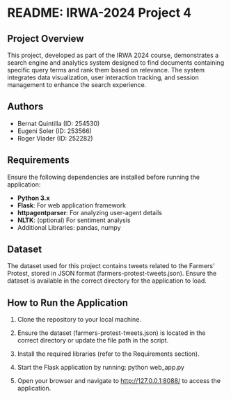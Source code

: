 # README: IRWA-2024 Project 4

## Project Overview

This project, developed as part of the IRWA 2024 course, demonstrates a search engine and analytics system designed to find documents containing specific query terms and rank them based on relevance. The system integrates data visualization, user interaction tracking, and session management to enhance the search experience.

## Authors

- Bernat Quintilla (ID: 254530)  
- Eugeni Soler (ID: 253566)  
- Roger Viader (ID: 252282)  

## Requirements

Ensure the following dependencies are installed before running the application:

- **Python 3.x**
- **Flask**: For web application framework
- **httpagentparser**: For analyzing user-agent details
- **NLTK**: (optional) For sentiment analysis
- Additional Libraries: pandas, numpy

## Dataset

The dataset used for this project contains tweets related to the Farmers' Protest, stored in JSON format (farmers-protest-tweets.json). Ensure the dataset is available in the correct directory for the application to load.

## How to Run the Application

1. Clone the repository to your local machine.

2. Ensure the dataset (farmers-protest-tweets.json) is located in the correct directory or update the file path in the script.

3. Install the required libraries (refer to the Requirements section).

4. Start the Flask application by running: python web_app.py

5. Open your browser and navigate to http://127.0.0.1:8088/ to access the application.

